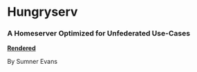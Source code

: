 # Hungryserv

### A Homeserver Optimized for Unfederated Use-Cases

[**Rendered**](./hungryserv.pdf)

By Sumner Evans
